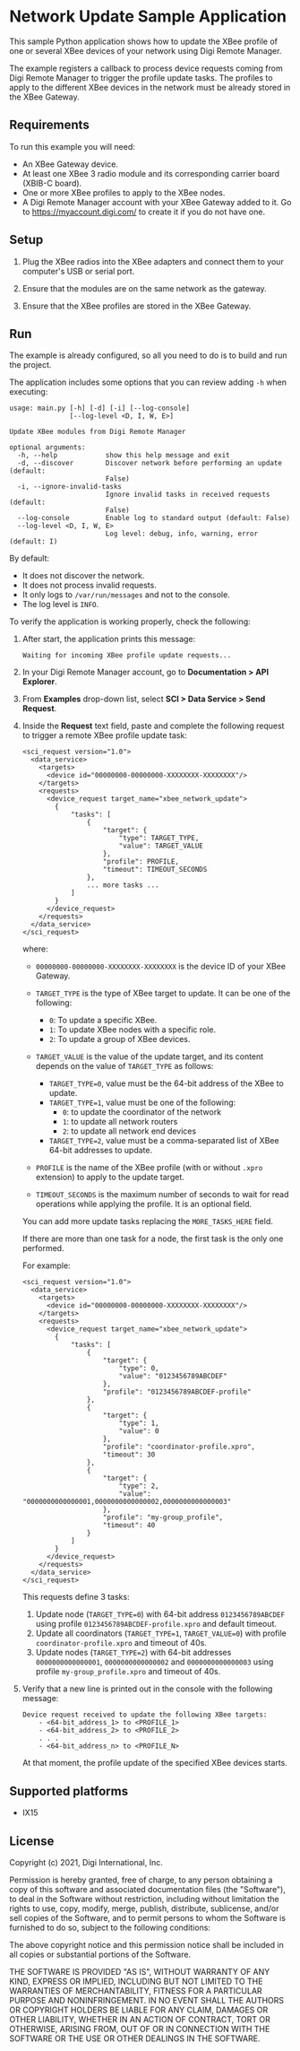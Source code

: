 Network Update Sample Application
=================================

This sample Python application shows how to update the XBee profile of one or
several XBee devices of your network using Digi Remote Manager.

The example registers a callback to process device requests coming from Digi
Remote Manager to trigger the profile update tasks. The profiles to apply to
the different XBee devices in the network must be already stored in the XBee
Gateway.

Requirements
------------
To run this example you will need:

* An XBee Gateway device.
* At least one XBee 3 radio module and its corresponding carrier board (XBIB-C
  board).
* One or more XBee profiles to apply to the XBee nodes.
* A Digi Remote Manager account with your XBee Gateway added to it.
  Go to https://myaccount.digi.com/ to create it if you do not have one.

Setup
-----
1. Plug the XBee radios into the XBee adapters and connect them to your
   computer's USB or serial port.

2. Ensure that the modules are on the same network as the gateway.

3. Ensure that the XBee profiles are stored in the XBee Gateway.

Run
---
The example is already configured, so all you need to do is to build and run
the project.

The application includes some options that you can review adding `-h` when
executing:

    usage: main.py [-h] [-d] [-i] [--log-console]
                   [--log-level <D, I, W, E>]

    Update XBee modules from Digi Remote Manager

    optional arguments:
      -h, --help            show this help message and exit
      -d, --discover        Discover network before performing an update (default:
                            False)
      -i, --ignore-invalid-tasks
                            Ignore invalid tasks in received requests (default:
                            False)
      --log-console         Enable log to standard output (default: False)
      --log-level <D, I, W, E>
                            Log level: debug, info, warning, error (default: I)

By default:

   * It does not discover the network.
   * It does not process invalid requests.
   * It only logs to `/var/run/messages` and not to the console.
   * The log level is `INFO`.

To verify the application is working properly, check the following:

1. After start, the application prints this message:

       Waiting for incoming XBee profile update requests...

2. In your Digi Remote Manager account, go to **Documentation > API Explorer**.

3. From **Examples** drop-down list, select **SCI > Data Service > Send Request**.

4. Inside the **Request** text field, paste and complete the following request
   to trigger a remote XBee profile update task:

       <sci_request version="1.0">
         <data_service>
           <targets>
             <device id="00000000-00000000-XXXXXXXX-XXXXXXXX"/>
           </targets>
           <requests>
             <device_request target_name="xbee_network_update">
               {
                   "tasks": [
                       {
                           "target": {
                               "type": TARGET_TYPE,
                               "value": TARGET_VALUE
                           },
                           "profile": PROFILE,
                           "timeout": TIMEOUT_SECONDS
                       },
                       ... more tasks ...
                   ]
               }
             </device_request>
           </requests>
         </data_service>
       </sci_request>

   where:

     * `00000000-00000000-XXXXXXXX-XXXXXXXX` is the device ID of your XBee Gateway.

     * `TARGET_TYPE` is the type of XBee target to update. It can be one of the
       following:
       - `0`: To update a specific XBee.
       - `1`: To update XBee nodes with a specific role.
       - `2`: To update a group of XBee devices.

     * `TARGET_VALUE` is the value of the update target, and its content depends
       on the value of `TARGET_TYPE` as follows:
       - `TARGET_TYPE=0`, value must be the 64-bit address of the XBee to update.
       - `TARGET_TYPE=1`, value must be one of the following:
         - `0`: to update the coordinator of the network
         - `1`: to update all network routers
         - `2`: to update all network end devices
       - `TARGET_TYPE=2`, value must be a comma-separated list of XBee 64-bit
         addresses to update.

     * `PROFILE` is the name of the XBee profile (with or without `.xpro`
       extension) to apply to the update target.

     * `TIMEOUT_SECONDS` is the maximum number of seconds to wait for read
       operations while applying the profile. It is an optional field.
   
   You can add more update tasks replacing the `MORE_TASKS_HERE` field.

   If there are more than one task for a node, the first task is the only one
   performed.

   For example:

       <sci_request version="1.0">
         <data_service>
           <targets>
             <device id="00000000-00000000-XXXXXXXX-XXXXXXXX"/>
           </targets>
           <requests>
             <device_request target_name="xbee_network_update">
               {
                   "tasks": [
                       {
                           "target": {
                               "type": 0,
                               "value": "0123456789ABCDEF"
                           },
                           "profile": "0123456789ABCDEF-profile"
                       },
                       {
                           "target": {
                               "type": 1,
                               "value": 0
                           },
                           "profile": "coordinator-profile.xpro",
                           "timeout": 30
                       },
                       {
                           "target": {
                               "type": 2,
                               "value": "0000000000000001,0000000000000002,0000000000000003"
                           },
                           "profile": "my-group_profile",
                           "timeout": 40
                       }
                   ]
               }
             </device_request>
           </requests>
         </data_service>
       </sci_request>

   This requests define 3 tasks:
     1. Update node (`TARGET_TYPE=0`) with 64-bit address `0123456789ABCDEF`
        using profile `0123456789ABCDEF-profile.xpro` and default timeout.
     2. Update all coordinators (`TARGET_TYPE=1`, `TARGET_VALUE=0`) with profile
        `coordinator-profile.xpro` and timeout of 40s.
     3. Update nodes (`TARGET_TYPE=2`) with 64-bit addresses `0000000000000001`,
        `0000000000000002` and `0000000000000003` using profile
        `my-group_profile.xpro` and timeout of 40s.

5. Verify that a new line is printed out in the console with the following
   message:

       Device request received to update the following XBee targets:
           - <64-bit_address_1> to <PROFILE_1>
           - <64-bit_address_2> to <PROFILE_2>
           . . .
           - <64-bit_address_n> to <PROFILE_N>

   At that moment, the profile update of the specified XBee devices starts.

Supported platforms
-------------------
* IX15

License
-------
Copyright (c) 2021, Digi International, Inc.

Permission is hereby granted, free of charge, to any person obtaining a copy
of this software and associated documentation files (the "Software"), to deal
in the Software without restriction, including without limitation the rights
to use, copy, modify, merge, publish, distribute, sublicense, and/or sell
copies of the Software, and to permit persons to whom the Software is
furnished to do so, subject to the following conditions:

The above copyright notice and this permission notice shall be included in all
copies or substantial portions of the Software.

THE SOFTWARE IS PROVIDED "AS IS", WITHOUT WARRANTY OF ANY KIND, EXPRESS OR
IMPLIED, INCLUDING BUT NOT LIMITED TO THE WARRANTIES OF MERCHANTABILITY,
FITNESS FOR A PARTICULAR PURPOSE AND NONINFRINGEMENT. IN NO EVENT SHALL THE
AUTHORS OR COPYRIGHT HOLDERS BE LIABLE FOR ANY CLAIM, DAMAGES OR OTHER
LIABILITY, WHETHER IN AN ACTION OF CONTRACT, TORT OR OTHERWISE, ARISING FROM,
OUT OF OR IN CONNECTION WITH THE SOFTWARE OR THE USE OR OTHER DEALINGS IN THE
SOFTWARE.
